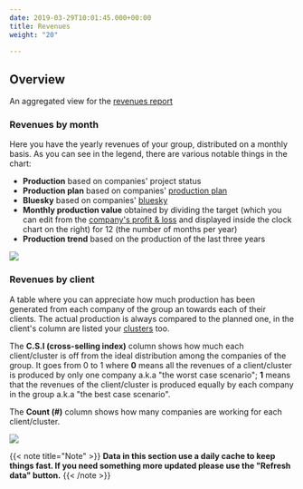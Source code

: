 ```yaml
---
date: 2019-03-29T10:01:45.000+00:00
title: Revenues
weight: "20"

---
```

## Overview

An aggregated view for the [revenues report](/revenues/index#)

### Revenues by month

Here you have the yearly revenues of your group, distributed on a monthly basis. As you can see in the legend, there are various notable things in the chart:

* **Production** based on companies' project status
* **Production plan** based on companies' [production plan](/planning/index#production-plan)
* **Bluesky** based on companies' [bluesky](/glossary/index#bluesky)
* **Monthly production value** obtained by dividing the target (which you can edit from the [company's profit & loss](/profit-loss/index#overview) and displayed inside the clock chart on the right) for 12 (the number of months per year)
* **Production trend** based on the production of the last three years

![](/uploads/revenues-by-month.png)

### Revenues by client

A table where you can appreciate how much production has been generated from each company of the group an towards each of their clients. The actual production is always compared to the planned one, in the client's column are listed your [clusters](/group-setup/index#clients-normalizer) too. 

The **C.S.I (cross-selling index)** column shows how much each client/cluster is off from the ideal distribution among the companies of the group. It goes from 0 to 1 where **0** means all the revenues of a client/cluster is produced by only one company a.k.a "the worst case scenario"; **1** means that the revenues of the client/cluster is produced equally by each company in the group a.k.a "the best case scenario".

The **Count (#)** column shows how many companies are working for each client/cluster.

![](/uploads/revenues-by-client.png)

{{< note title="Note" >}}
**Data in this section use a daily cache to keep things fast. If you need something more updated please use the "Refresh data" button.**
{{< /note >}}
